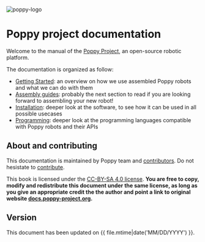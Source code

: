 ![poppy-logo](img/logo/poppy.png)

# Poppy project documentation

Welcome to the manual of the [Poppy Project](https://www.poppy-project.org/), an open-source robotic platform.

The documentation is organized as follow:
* [Getting Started](getting-started/README.md): an overview on how we use assembled Poppy robots and what we can do with them
* [Assembly guides](assembly-guides/README.md): probably the next section to read if you are looking forward to assembling your new robot!
* [Installation](installation/README.md): deeper look at the software, to see how it can be used in all possible usecases
* [Programming](programming/README.md): deeper look at the programming languages compatible with Poppy robots and their APIs

## About and contributing
This documentation is maintained by Poppy team and [contributors](https://github.com/poppy-project/poppy-docs/blob/master/CONTRIBUTORS.md). Do not hesistate to [contribute](https://github.com/poppy-project/poppy-docs/blob/master/README.md).

This book is licensed under the [CC-BY-SA 4.0 license](https://creativecommons.org/licenses/by-nc-sa/4.0/). **You are free to copy, modify and redistribute this document under the same license, as long as you give an appropriate credit the the author and point a link to original website [docs.poppy-project.org](https://docs.poppy-project.org).**


## Version
This document has been updated on {{ file.mtime|date('MM/DD/YYYY') }}.
